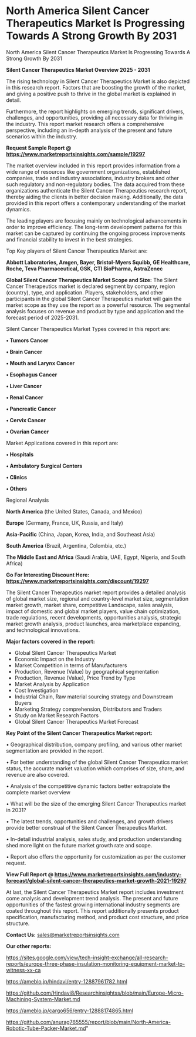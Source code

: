 # North America Silent Cancer Therapeutics Market Is Progressing Towards A Strong Growth By 2031
North America Silent Cancer Therapeutics Market Is Progressing Towards A Strong Growth By 2031

<Strong> Silent Cancer Therapeutics Market Overview 2025 - 2031</strong>

The rising technology in Silent Cancer Therapeutics Market is also depicted in this research report. Factors that are boosting the growth of the market, and giving a positive push to thrive in the global market is explained in detail.

Furthermore, the report highlights on emerging trends, significant drivers, challenges, and opportunities, providing all necessary data for thriving in the industry. This report market research offers a comprehensive perspective, including an in-depth analysis of the present and future scenarios within the industry.

<strong>Request Sample Report @ <a href=https://www.marketreportsinsights.com/sample/19297>https://www.marketreportsinsights.com/sample/19297</a></strong>

The market overview included in this report provides information from a wide range of resources like government organizations, established companies, trade and industry associations, industry brokers and other such regulatory and non-regulatory bodies. The data acquired from these organizations authenticate the Silent Cancer Therapeutics research report, thereby aiding the clients in better decision making. Additionally, the data provided in this report offers a contemporary understanding of the market dynamics.

The leading players are focusing mainly on technological advancements in order to improve efficiency. The long-term development patterns for this market can be captured by continuing the ongoing process improvements and financial stability to invest in the best strategies.

Top Key players of Silent Cancer Therapeutics Market are:

<strong>Abbott Laboratories, Amgen, Bayer, Bristol-Myers Squibb, GE Healthcare, Roche, Teva Pharmaceutical, GSK, CTI BioPharma, AstraZenec</strong>

<strong><b>Global Silent Cancer Therapeutics Market Scope and Size:</b></strong>
The Silent Cancer Therapeutics market is declared segment by company, region (country), type, and application. Players, stakeholders, and other participants in the global Silent Cancer Therapeutics market will gain the market scope as they use the report as a powerful resource. The segmental analysis focuses on revenue and product by type and application and the forecast period of 2025-2031.

Silent Cancer Therapeutics Market Types covered in this report are:

<strong>• Tumors Cancer

• Brain Cancer

• Mouth and Larynx Cancer

• Esophagus Cancer

• Liver Cancer

• Renal Cancer

• Pancreatic Cancer

• Cervix Cancer

• Ovarian Cancer</strong>

Market Applications covered in this report are:

<strong>• Hospitals

• Ambulatory Surgical Centers

• Clinics

• Others</strong> 

Regional Analysis

<strong>North America</strong> (the United States, Canada, and Mexico)

<strong>Europe</strong> (Germany, France, UK, Russia, and Italy)

<strong>Asia-Pacific</strong> (China, Japan, Korea, India, and Southeast Asia)

<strong>South America</strong> (Brazil, Argentina, Colombia, etc.)

<strong>The Middle East and Africa</strong> (Saudi Arabia, UAE, Egypt, Nigeria, and South Africa)

<strong>Go For Interesting Discount Here: <a href=https://www.marketreportsinsights.com/discount/19297>https://www.marketreportsinsights.com/discount/19297</a></strong>

The Silent Cancer Therapeutics market report provides a detailed analysis of global market size, regional and country-level market size, segmentation market growth, market share, competitive Landscape, sales analysis, impact of domestic and global market players, value chain optimization, trade regulations, recent developments, opportunities analysis, strategic market growth analysis, product launches, area marketplace expanding, and technological innovations.

<strong><b>Major factors covered in the report:</b></strong>
<ul>
  <li>Global Silent Cancer Therapeutics Market </li>
  <li>Economic Impact on the Industry</li>
  <li>Market Competition in terms of Manufacturers</li>
  <li>Production, Revenue (Value) by geographical segmentation</li>
  <li>Production, Revenue (Value), Price Trend by Type</li>
  <li>Market Analysis by Application</li>
  <li>Cost Investigation</li>
  <li>Industrial Chain, Raw material sourcing strategy and Downstream Buyers</li>
  <li>Marketing Strategy comprehension, Distributors and Traders</li>
  <li>Study on Market Research Factors</li>
  <li>Global Silent Cancer Therapeutics Market Forecast</li>
</ul>

<strong><b>Key Point of the Silent Cancer Therapeutics Market report:</b></strong>

• Geographical distribution, company profiling, and various other market segmentation are provided in the report.

• For better understanding of the global Silent Cancer Therapeutics market status, the accurate market valuation which comprises of size, share, and revenue are also covered.

• Analysis of the competitive dynamic factors better extrapolate the complete market overview

• What will be the size of the emerging Silent Cancer Therapeutics market in 2031?

• The latest trends, opportunities and challenges, and growth drivers provide better construal of the Silent Cancer Therapeutics Market.

• In-detail industrial analysis, sales study, and production understanding shed more light on the future market growth rate and scope.

• Report also offers the opportunity for customization as per the customer request.

<strong><b>View Full Report @ <a href=https://www.marketreportsinsights.com/industry-forecast/global-silent-cancer-therapeutics-market-growth-2021-19297>https://www.marketreportsinsights.com/industry-forecast/global-silent-cancer-therapeutics-market-growth-2021-19297</a></b></strong>


At last, the Silent Cancer Therapeutics Market report includes investment come analysis and development trend analysis. The present and future opportunities of the fastest growing international industry segments are coated throughout this report. This report additionally presents product specification, manufacturing method, and product cost structure, and price structure.

<strong>Contact Us:</strong>
sales@marketreportsinsights.com

<strong>Our other reports:</strong>

<a href=https://sites.google.com/view/tech-insight-exchange/all-research-reports/europe-three-phase-insulation-monitoring-equipment-market-to-witness-xx-ca>https://sites.google.com/view/tech-insight-exchange/all-research-reports/europe-three-phase-insulation-monitoring-equipment-market-to-witness-xx-ca</a>

<a href=https://ameblo.jp/hindavi/entry-12887961782.html>https://ameblo.jp/hindavi/entry-12887961782.html</a>

<a href=https://github.com/Hindavi8/Researchinsightss/blob/main/Europe-Micro-Machining-System-Market.md>https://github.com/Hindavi8/Researchinsightss/blob/main/Europe-Micro-Machining-System-Market.md</a>

<a href=https://ameblo.jp/cargo656/entry-12888174865.html>https://ameblo.jp/cargo656/entry-12888174865.html</a>

<a href=https://github.com/anurag765555/report/blob/main/North-America-Robotic-Tube-Packer-Market.md>https://github.com/anurag765555/report/blob/main/North-America-Robotic-Tube-Packer-Market.md</a>"
